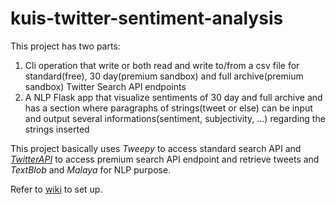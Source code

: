 # kuis-twitter-sentiment-analysis

This project has two parts:
1. Cli operation that write or both read and write to/from a csv file for standard(free), 30 day(premium sandbox) and full archive(premium sandbox) Twitter Search API endpoints
2. A NLP Flask app that visualize sentiments of 30 day and full archive and has a section where paragraphs of strings(tweet or else) can be input and output several informations(sentiment, subjectivity, ...) regarding the strings inserted

This project basically uses _Tweepy_ to access standard search API and [_TwitterAPI_](https://github.com/twitterdev/search-tweets-python) to access premium search API endpoint and retrieve tweets and _TextBlob_ and _Malaya_ for NLP purpose.

Refer to [wiki](https://github.com/AreRex14/kuis-twitter-sentiment-analysis/wiki) to set up.
